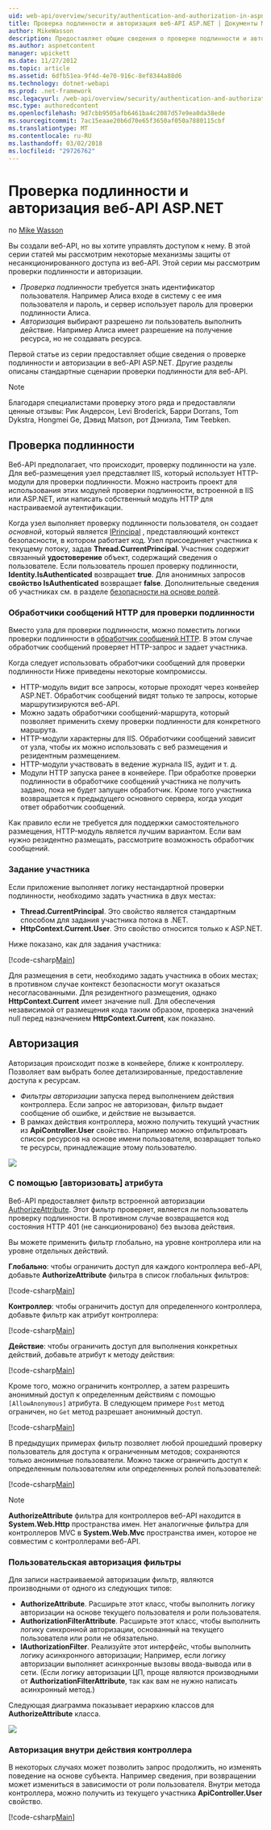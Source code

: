 ```yaml
---
uid: web-api/overview/security/authentication-and-authorization-in-aspnet-web-api
title: Проверка подлинности и авторизация веб-API ASP.NET | Документы Microsoft
author: MikeWasson
description: Предоставляет общие сведения о проверке подлинности и авторизации в веб-API ASP.NET.
ms.author: aspnetcontent
manager: wpickett
ms.date: 11/27/2012
ms.topic: article
ms.assetid: 6dfb51ea-9f4d-4e70-916c-8ef8344a88d6
ms.technology: dotnet-webapi
ms.prod: .net-framework
msc.legacyurl: /web-api/overview/security/authentication-and-authorization-in-aspnet-web-api
msc.type: authoredcontent
ms.openlocfilehash: 9d7cbb9505afb6461ba4c2087d57e9ea0da38ede
ms.sourcegitcommit: 7ac15eaae20b6d70e65f3650af050a7880115cbf
ms.translationtype: MT
ms.contentlocale: ru-RU
ms.lasthandoff: 03/02/2018
ms.locfileid: "29726762"
---
```

<a name="authentication-and-authorization-in-aspnet-web-api"></a>Проверка подлинности и авторизация веб-API ASP.NET
====================
по [Mike Wasson](https://github.com/MikeWasson)

Вы создали веб-API, но вы хотите управлять доступом к нему. В этой серии статей мы рассмотрим некоторые механизмы защиты от несанкционированного доступа из веб-API. Этой серии мы рассмотрим проверки подлинности и авторизации.

- *Проверка подлинности* требуется знать идентификатор пользователя. Например Алиса входе в систему с ее имя пользователя и пароль, и сервер использует пароль для проверки подлинности Алиса.
- *Авторизация* выбирают разрешено ли пользователь выполнить действие. Например Алиса имеет разрешение на получение ресурса, но не создавать ресурса.

Первой статье из серии предоставляет общие сведения о проверке подлинности и авторизации в веб-API ASP.NET. Другие разделы описаны стандартные сценарии проверки подлинности для веб-API.

> [!NOTE]
> Благодаря специалистами проверку этого ряда и предоставляли ценные отзывы: Рик Андерсон, Levi Broderick, Барри Dorrans, Tom Dykstra, Hongmei Ge, Дэвид Matson, рот Дэниэла, Тим Teebken.


## <a name="authentication"></a>Проверка подлинности

Веб-API предполагает, что происходит, проверку подлинности на узле. Для веб-размещения узел представляет IIS, который использует HTTP-модули для проверки подлинности. Можно настроить проект для использования этих модулей проверки подлинности, встроенной в IIS или ASP.NET, или написать собственный модуль HTTP для настраиваемой аутентификации.

Когда узел выполняет проверку подлинности пользователя, он создает *основной*, который является [IPrincipal](https://msdn.microsoft.com/library/System.Security.Principal.IPrincipal.aspx) , представляющий контекст безопасности, в котором работает код. Узел присоединяет участника к текущему потоку, задав **Thread.CurrentPrincipal**. Участник содержит связанный **удостоверение** объект, содержащий сведения о пользователе. Если пользователь прошел проверку подлинности, **Identity.IsAuthenticated** возвращает **true**. Для анонимных запросов **свойство IsAuthenticated** возвращает **false**. Дополнительные сведения об участниках см. в разделе [безопасности на основе ролей](https://msdn.microsoft.com/library/shz8h065.aspx).

### <a name="http-message-handlers-for-authentication"></a>Обработчики сообщений HTTP для проверки подлинности

Вместо узла для проверки подлинности, можно поместить логики проверки подлинности в [обработчик сообщений HTTP](../advanced/http-message-handlers.md). В этом случае обработчик сообщений проверяет HTTP-запрос и задает участника.

Когда следует использовать обработчики сообщений для проверки подлинности Ниже приведены некоторые компромиссы.

- HTTP-модуль видит все запросы, которые проходят через конвейер ASP.NET. Обработчик сообщений видят только те запросы, которые маршрутизируются веб-API.
- Можно задать обработчики сообщений-маршрута, который позволяет применить схему проверки подлинности для конкретного маршрута.
- HTTP-модули характерны для IIS. Обработчики сообщений зависит от узла, чтобы их можно использовать с веб размещения и резидентным размещением.
- HTTP-модули участвовать в ведение журнала IIS, аудит и т. д.
- Модули HTTP запуска ранее в конвейере. При обработке проверки подлинности в обработчике сообщений участника не получить задано, пока не будет запущен обработчик. Кроме того участника возвращается к предыдущего основного сервера, когда уходит ответ обработчик сообщений.

Как правило если не требуется для поддержки самостоятельного размещения, HTTP-модуль является лучшим вариантом. Если вам нужно резидентно размещать, рассмотрите возможность обработчик сообщений.

### <a name="setting-the-principal"></a>Задание участника

Если приложение выполняет логику нестандартной проверки подлинности, необходимо задать участника в двух местах:

- **Thread.CurrentPrincipal**. Это свойство является стандартным способом для задания участника потока в .NET.
- **HttpContext.Current.User**. Это свойство относится только к ASP.NET.

Ниже показано, как для задания участника:

[!code-csharp[Main](authentication-and-authorization-in-aspnet-web-api/samples/sample1.cs)]

Для размещения в сети, необходимо задать участника в обоих местах; в противном случае контекст безопасности могут оказаться несогласованными. Для резидентного размещения, однако **HttpContext.Current** имеет значение null. Для обеспечения независимой от размещения кода таким образом, проверка значений null перед назначением **HttpContext.Current**, как показано.

## <a name="authorization"></a>Авторизация

Авторизация происходит позже в конвейере, ближе к контроллеру. Позволяет вам выбрать более детализированные, предоставление доступа к ресурсам.

- *Фильтры авторизации* запуска перед выполнением действия контроллера. Если запрос не авторизован, фильтр выдает сообщение об ошибке, и действие не вызывается.
- В рамках действия контроллера, можно получить текущий участник из **ApiController.User** свойство. Например можно отфильтровать список ресурсов на основе имени пользователя, возвращает только те ресурсы, принадлежащие этому пользователю.

![](authentication-and-authorization-in-aspnet-web-api/_static/image1.png)

<a id="auth3"></a>
### <a name="using-the-authorize-attribute"></a>С помощью [авторизовать] атрибута

Веб-API предоставляет фильтр встроенной авторизации [AuthorizeAttribute](https://msdn.microsoft.com/library/system.web.http.authorizeattribute.aspx). Этот фильтр проверяет, является ли пользователь проверку подлинности. В противном случае возвращается код состояния HTTP 401 (не санкционировано) без вызова действия.

Вы можете применить фильтр глобально, на уровне контроллера или на уровне отдельных действий.

**Глобально**: чтобы ограничить доступ для каждого контроллера веб-API, добавьте **AuthorizeAttribute** фильтра в список глобальных фильтров:

[!code-csharp[Main](authentication-and-authorization-in-aspnet-web-api/samples/sample2.cs)]

**Контроллер**: чтобы ограничить доступ для определенного контроллера, добавьте фильтр как атрибут контроллера:

[!code-csharp[Main](authentication-and-authorization-in-aspnet-web-api/samples/sample3.cs)]

**Действие**: чтобы ограничить доступ для выполнения конкретных действий, добавьте атрибут к методу действия:

[!code-csharp[Main](authentication-and-authorization-in-aspnet-web-api/samples/sample4.cs)]

Кроме того, можно ограничить контроллер, а затем разрешить анонимный доступ к определенным действиям с помощью `[AllowAnonymous]` атрибута. В следующем примере `Post` метод ограничен, но `Get` метод разрешает анонимный доступ.

[!code-csharp[Main](authentication-and-authorization-in-aspnet-web-api/samples/sample5.cs)]

В предыдущих примерах фильтр позволяет любой прошедший проверку пользователь для доступа к ограниченным методов; сохраняются только анонимные пользователи. Можно также ограничить доступ к определенным пользователям или определенных ролей пользователей:

[!code-csharp[Main](authentication-and-authorization-in-aspnet-web-api/samples/sample6.cs)]

> [!NOTE]
> **AuthorizeAttribute** фильтра для контроллеров веб-API находится в **System.Web.Http** пространства имен. Нет аналогичные фильтра для контроллеров MVC в **System.Web.Mvc** пространства имен, которое не совместим с контроллерами веб-API.


### <a name="custom-authorization-filters"></a>Пользовательская авторизация фильтры

Для записи настраиваемой авторизации фильтр, являются производными от одного из следующих типов:

- **AuthorizeAttribute**. Расширьте этот класс, чтобы выполнить логику авторизации на основе текущего пользователя и роли пользователя.
- **AuthorizationFilterAttribute**. Расширьте этот класс, чтобы выполнить логику синхронной авторизации, основанный на текущего пользователя или роли не обязательно.
- **IAuthorizationFilter**. Реализуйте этот интерфейс, чтобы выполнить логику асинхронного авторизации; Например, если логику авторизации выполняет асинхронные вызовы ввода-вывода или в сети. (Если логику авторизации ЦП, проще являются производными от **AuthorizationFilterAttribute**, так как вам не нужно написать асинхронный метод.)

Следующая диаграмма показывает иерархию классов для **AuthorizeAttribute** класса.

![](authentication-and-authorization-in-aspnet-web-api/_static/image2.png)

### <a name="authorization-inside-a-controller-action"></a>Авторизация внутри действия контроллера

В некоторых случаях может позволить запрос продолжить, но изменять поведение на основе субъекта. Например сведения, при возвращении может измениться в зависимости от роли пользователя. Внутри метода контроллера, можно получить из текущего участника **ApiController.User** свойство.

[!code-csharp[Main](authentication-and-authorization-in-aspnet-web-api/samples/sample7.cs)]
